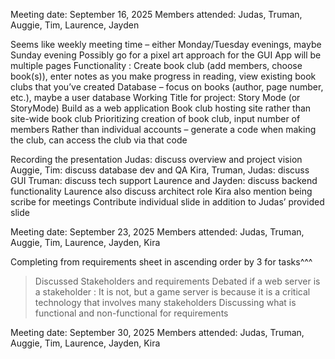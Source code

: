 Meeting date: September 16, 2025
Members attended: Judas, Truman, Auggie, Tim, Laurence, Jayden

Seems like weekly meeting time – either Monday/Tuesday evenings, maybe Sunday evening
Possibly go for a pixel art approach for the GUI
App will be multiple pages
Functionality : Create book club (add members, choose book(s)), enter notes as you make progress in reading, view existing book clubs that you’ve created
Database – focus on books (author, page number, etc.), maybe a user database
Working Title for project: Story Mode (or StoryMode)
Build as a web application
Book club hosting site rather than site-wide book club
Prioritizing creation of book club, input number of members
Rather than individual accounts – generate a code when making the club, can access the club via that code
 
Recording the presentation
Judas: discuss overview and project vision
Auggie, Tim: discuss database dev and QA
Kira, Truman, Judas: discuss GUI
Truman: discuss tech support
Laurence and Jayden: discuss backend functionality
Laurence also discuss architect role
Kira also mention being scribe for meetings
Contribute individual slide in addition to Judas’ provided slide

Meeting date: September 23, 2025
Members attended: Judas, Truman, Auggie, Tim, Laurence, Jayden, Kira

Completing from requirements sheet in ascending order by 3 for tasks^^^
>Discussed Stakeholders and requirements
>Debated if a web server is a stakeholder : It is not, but a game server is because it is a critical technology that involves many stakeholders
>Discussing what is functional and non-functional for requirements

Meeting date: September 30, 2025
Members attended: Judas, Truman, Auggie, Tim, Laurence, Jayden, Kira
